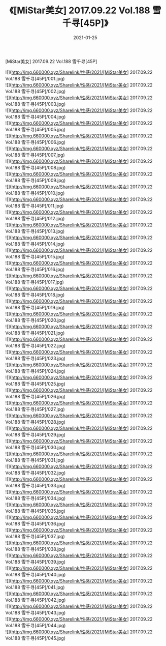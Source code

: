 ﻿---
layout: post
title:  《[MiStar美女] 2017.09.22 Vol.188 雪千寻[45P]》
date:   2021-01-25
img: http://img.660000.xyz/Sharelink/性感/2021/[MiStar美女] 2017.09.22 Vol.188 雪千寻[45P]/000.jpg
categories: [美女, 清纯, 唯美]
---

[MiStar美女] 2017.09.22 Vol.188 雪千寻[45P]

  ![](http://img.660000.xyz/Sharelink/性感/2021/[MiStar美女] 2017.09.22 Vol.188 雪千寻[45P]/001.jpg) <br> ![](http://img.660000.xyz/Sharelink/性感/2021/[MiStar美女] 2017.09.22 Vol.188 雪千寻[45P]/002.jpg) <br> ![](http://img.660000.xyz/Sharelink/性感/2021/[MiStar美女] 2017.09.22 Vol.188 雪千寻[45P]/003.jpg) <br> ![](http://img.660000.xyz/Sharelink/性感/2021/[MiStar美女] 2017.09.22 Vol.188 雪千寻[45P]/004.jpg) <br> ![](http://img.660000.xyz/Sharelink/性感/2021/[MiStar美女] 2017.09.22 Vol.188 雪千寻[45P]/005.jpg) <br> ![](http://img.660000.xyz/Sharelink/性感/2021/[MiStar美女] 2017.09.22 Vol.188 雪千寻[45P]/006.jpg) <br> ![](http://img.660000.xyz/Sharelink/性感/2021/[MiStar美女] 2017.09.22 Vol.188 雪千寻[45P]/007.jpg) <br> ![](http://img.660000.xyz/Sharelink/性感/2021/[MiStar美女] 2017.09.22 Vol.188 雪千寻[45P]/008.jpg) <br> ![](http://img.660000.xyz/Sharelink/性感/2021/[MiStar美女] 2017.09.22 Vol.188 雪千寻[45P]/009.jpg) <br> ![](http://img.660000.xyz/Sharelink/性感/2021/[MiStar美女] 2017.09.22 Vol.188 雪千寻[45P]/010.jpg) <br> ![](http://img.660000.xyz/Sharelink/性感/2021/[MiStar美女] 2017.09.22 Vol.188 雪千寻[45P]/011.jpg) <br> ![](http://img.660000.xyz/Sharelink/性感/2021/[MiStar美女] 2017.09.22 Vol.188 雪千寻[45P]/012.jpg) <br> ![](http://img.660000.xyz/Sharelink/性感/2021/[MiStar美女] 2017.09.22 Vol.188 雪千寻[45P]/013.jpg) <br> ![](http://img.660000.xyz/Sharelink/性感/2021/[MiStar美女] 2017.09.22 Vol.188 雪千寻[45P]/014.jpg) <br> ![](http://img.660000.xyz/Sharelink/性感/2021/[MiStar美女] 2017.09.22 Vol.188 雪千寻[45P]/015.jpg) <br> ![](http://img.660000.xyz/Sharelink/性感/2021/[MiStar美女] 2017.09.22 Vol.188 雪千寻[45P]/016.jpg) <br> ![](http://img.660000.xyz/Sharelink/性感/2021/[MiStar美女] 2017.09.22 Vol.188 雪千寻[45P]/017.jpg) <br> ![](http://img.660000.xyz/Sharelink/性感/2021/[MiStar美女] 2017.09.22 Vol.188 雪千寻[45P]/018.jpg) <br> ![](http://img.660000.xyz/Sharelink/性感/2021/[MiStar美女] 2017.09.22 Vol.188 雪千寻[45P]/019.jpg) <br> ![](http://img.660000.xyz/Sharelink/性感/2021/[MiStar美女] 2017.09.22 Vol.188 雪千寻[45P]/020.jpg) <br> ![](http://img.660000.xyz/Sharelink/性感/2021/[MiStar美女] 2017.09.22 Vol.188 雪千寻[45P]/021.jpg) <br> ![](http://img.660000.xyz/Sharelink/性感/2021/[MiStar美女] 2017.09.22 Vol.188 雪千寻[45P]/022.jpg) <br> ![](http://img.660000.xyz/Sharelink/性感/2021/[MiStar美女] 2017.09.22 Vol.188 雪千寻[45P]/023.jpg) <br> ![](http://img.660000.xyz/Sharelink/性感/2021/[MiStar美女] 2017.09.22 Vol.188 雪千寻[45P]/024.jpg) <br> ![](http://img.660000.xyz/Sharelink/性感/2021/[MiStar美女] 2017.09.22 Vol.188 雪千寻[45P]/025.jpg) <br> ![](http://img.660000.xyz/Sharelink/性感/2021/[MiStar美女] 2017.09.22 Vol.188 雪千寻[45P]/026.jpg) <br> ![](http://img.660000.xyz/Sharelink/性感/2021/[MiStar美女] 2017.09.22 Vol.188 雪千寻[45P]/027.jpg) <br> ![](http://img.660000.xyz/Sharelink/性感/2021/[MiStar美女] 2017.09.22 Vol.188 雪千寻[45P]/028.jpg) <br> ![](http://img.660000.xyz/Sharelink/性感/2021/[MiStar美女] 2017.09.22 Vol.188 雪千寻[45P]/029.jpg) <br> ![](http://img.660000.xyz/Sharelink/性感/2021/[MiStar美女] 2017.09.22 Vol.188 雪千寻[45P]/030.jpg) <br> ![](http://img.660000.xyz/Sharelink/性感/2021/[MiStar美女] 2017.09.22 Vol.188 雪千寻[45P]/031.jpg) <br> ![](http://img.660000.xyz/Sharelink/性感/2021/[MiStar美女] 2017.09.22 Vol.188 雪千寻[45P]/032.jpg) <br> ![](http://img.660000.xyz/Sharelink/性感/2021/[MiStar美女] 2017.09.22 Vol.188 雪千寻[45P]/033.jpg) <br> ![](http://img.660000.xyz/Sharelink/性感/2021/[MiStar美女] 2017.09.22 Vol.188 雪千寻[45P]/034.jpg) <br> ![](http://img.660000.xyz/Sharelink/性感/2021/[MiStar美女] 2017.09.22 Vol.188 雪千寻[45P]/035.jpg) <br> ![](http://img.660000.xyz/Sharelink/性感/2021/[MiStar美女] 2017.09.22 Vol.188 雪千寻[45P]/036.jpg) <br> ![](http://img.660000.xyz/Sharelink/性感/2021/[MiStar美女] 2017.09.22 Vol.188 雪千寻[45P]/037.jpg) <br> ![](http://img.660000.xyz/Sharelink/性感/2021/[MiStar美女] 2017.09.22 Vol.188 雪千寻[45P]/038.jpg) <br> ![](http://img.660000.xyz/Sharelink/性感/2021/[MiStar美女] 2017.09.22 Vol.188 雪千寻[45P]/039.jpg) <br> ![](http://img.660000.xyz/Sharelink/性感/2021/[MiStar美女] 2017.09.22 Vol.188 雪千寻[45P]/040.jpg) <br> ![](http://img.660000.xyz/Sharelink/性感/2021/[MiStar美女] 2017.09.22 Vol.188 雪千寻[45P]/041.jpg) <br> ![](http://img.660000.xyz/Sharelink/性感/2021/[MiStar美女] 2017.09.22 Vol.188 雪千寻[45P]/042.jpg) <br> ![](http://img.660000.xyz/Sharelink/性感/2021/[MiStar美女] 2017.09.22 Vol.188 雪千寻[45P]/043.jpg) <br> ![](http://img.660000.xyz/Sharelink/性感/2021/[MiStar美女] 2017.09.22 Vol.188 雪千寻[45P]/044.jpg) <br> ![](http://img.660000.xyz/Sharelink/性感/2021/[MiStar美女] 2017.09.22 Vol.188 雪千寻[45P]/045.jpg) <br>